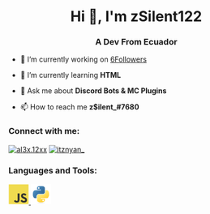 <h1 align="center">Hi 👋, I'm zSilent122</h1>
<h3 align="center">A Dev From Ecuador</h3>

- 🔭 I’m currently working on [6Followers](https://discord.gg/FJCAu2sthk)

- 🌱 I’m currently learning **HTML**

- 💬 Ask me about **Discord Bots & MC Plugins**

- 📫 How to reach me **z$ilent_#7680**

<h3 align="left">Connect with me:</h3>
<p align="left">
<a href="https://instagram.com/al3x.12xx" target="blank"><img align="center" src="https://raw.githubusercontent.com/rahuldkjain/github-profile-readme-generator/master/src/images/icons/Social/instagram.svg" alt="al3x.12xx" height="30" width="40" /></a>
<a href="https://www.youtube.com/c/itznyan_" target="blank"><img align="center" src="https://raw.githubusercontent.com/rahuldkjain/github-profile-readme-generator/master/src/images/icons/Social/youtube.svg" alt="itznyan_" height="30" width="40" /></a>
</p>

<h3 align="left">Languages and Tools:</h3>
<p align="left"> <a href="https://developer.mozilla.org/en-US/docs/Web/JavaScript" target="_blank" rel="noreferrer"> <img src="https://raw.githubusercontent.com/devicons/devicon/master/icons/javascript/javascript-original.svg" alt="javascript" width="40" height="40"/> </a> <a href="https://www.python.org" target="_blank" rel="noreferrer"> <img src="https://raw.githubusercontent.com/devicons/devicon/master/icons/python/python-original.svg" alt="python" width="40" height="40"/> </a> </p>

